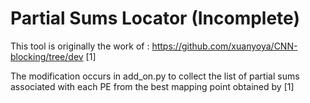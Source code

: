 # Partial Sums Locator (Incomplete)

This tool is originally the work of : https://github.com/xuanyoya/CNN-blocking/tree/dev [1]

The modification occurs in add_on.py to collect the list of partial sums associated with each PE from the best mapping point obtained by [1]

